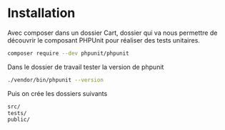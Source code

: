 # Installation

Avec composer dans un dossier Cart, dossier qui va nous permettre de découvrir le composant PHPUnit pour réaliser des tests unitaires.

```bash
composer require --dev phpunit/phpunit
```

Dans le dossier de travail tester la version de phpunit

```bash
./vendor/bin/phpunit --version
```

Puis on crée les dossiers suivants

```txt
src/
tests/
public/
```

